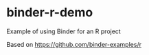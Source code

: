 # binder-r-demo
Example of using Binder for an R project

Based on https://github.com/binder-examples/r
